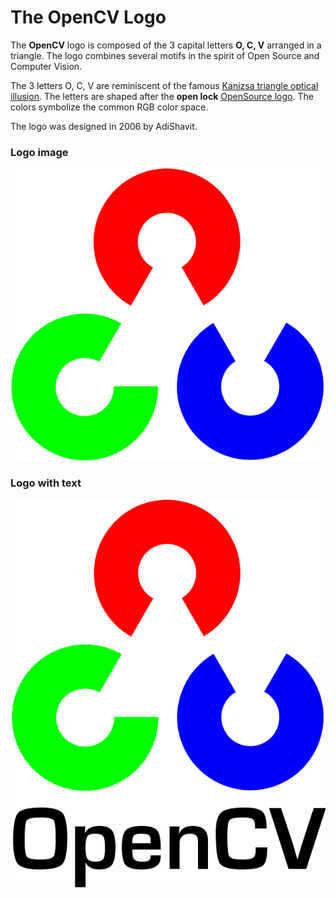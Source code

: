 The OpenCV Logo
===============

The **OpenCV** logo is composed of the 3 capital letters **O, C, V** arranged in a triangle. The logo combines several motifs in the spirit of Open Source and Computer Vision.

The 3 letters O, C, V are reminiscent of the famous [Kanizsa triangle optical illusion](http://en.wikipedia.org/wiki/Kanizsa_triangle). The letters are shaped after the **open lock** [OpenSource logo](http://www.opensource.org/). The colors symbolize the common RGB color space.

The logo was designed in 2006 by AdiShavit.

### Logo image

![](images/opencv-logo.png)

### Logo with text

![](images/OpenCV_Logo_with_text.png)
